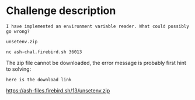 # Challenge description 
```
I have implemented an environment variable reader. What could possibly go wrong?

unsetenv.zip

nc ash-chal.firebird.sh 36013
```

The zip file cannot be downloaded, the error message is probably first hint to solving:
```
here is the download link
```
https://ash-files.firebird.sh/13/unsetenv.zip